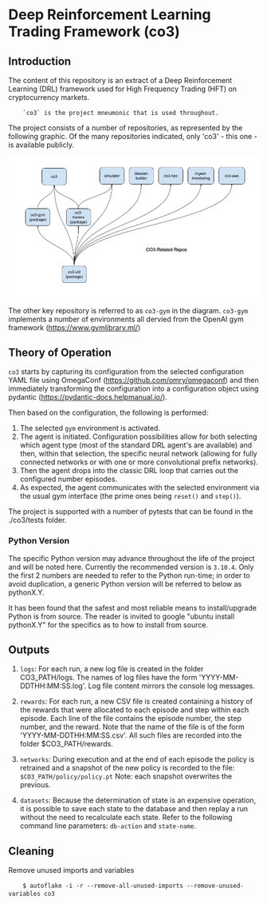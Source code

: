 # Deep Reinforcement Learning Trading Framework (co3)

## Introduction
The content of this repository is an extract of a Deep Reinforcement Learning (DRL) framework used for High Frequency Trading (HFT) on cryptocurrency markets.

        `co3` is the project mneumonic that is used throughout.

The project consists of a number of repositories, as represented by the following graphic.  Of the many repositories indicated, only 'co3' - this one - is available publicly.  


![Image](./Images/CO3_Repos.png "A View of All co3-related Repos")

The other key repository is referred to as `co3-gym` in the diagram.  `co3-gym` implements a number of environments all dervied from the OpenAI gym framework (https://www.gymlibrary.ml/)

## Theory of Operation ##
`co3` starts by capturing its configuration from the selected configuration YAML file using OmegaConf (https://github.com/omry/omegaconf)  and then immediately transforming the configuration into a configuration object using pydantic (https://pydantic-docs.helpmanual.io/).

Then based on the configuration, the following is performed:
1. The selected `gym` environment is activated.
2. The agent is initiated.  Configuration possibilities allow for both selecting which agent type (most of the standard DRL agent's are available) and then, within that selection, the specific neural network (allowing for fully connected networks or with one or more convolutional prefix networks).
3. Then the agent drops into the classic DRL loop that carries out the configured number episodes.
4. As expected, the agent communicates with the selected environment via the usual gym interface (the prime ones being `reset()` and `step()`).

The project is supported with a number of pytests that can be found in the ./co3/tests folder.


### Python Version

The specific Python version may advance throughout the life of the project and will be noted here. Currently the recommended version is `3.10.4`. Only the first 2 numbers are needed to refer to the Python run-time; in order to avoid duplication, a generic Python version will be referred to below as pythonX.Y.

It has been found that the safest and most reliable means to install/upgrade Python is from source. The reader is invited to google "ubuntu install pythonX.Y" for the specifics as to how to install from source.


## Outputs

1.  `logs`: For each run, a new log file is created in the folder CO3_PATH/logs. The names of log files have the form 'YYYY-MM-DDTHH:MM:SS.log'. Log file content mirrors the console log messages.

2.  `rewards`: For each run, a new CSV file is created containing a history of the rewards that were allocated to each episode and step within each episode. Each line of the file contains the episode number, the step number, and the reward. Note that the name of the file is of the form 'YYYY-MM-DDTHH:MM:SS.csv'. All such files are recorded into the folder \$CO3_PATH/rewards.

3.  `networks`: During execution and at the end of each episode the policy is retrained and a snapshot of the new policy is recorded to the file: `$CO3_PATH/policy/policy.pt` Note: each snapshot overwrites the previous.

4.  `datasets`: Because the determination of state is an expensive operation, it is possible to save each state to the database and then replay a run without the need to recalculate each state. Refer to the following command line parameters: `db-action` and `state-name`.

## Cleaning

Remove unused imports and variables

        $ autoflake -i -r --remove-all-unused-imports --remove-unused-variables co3


